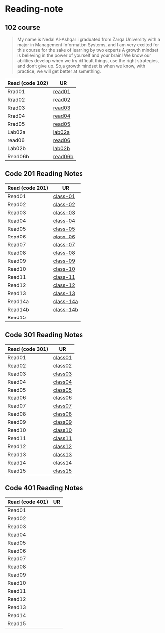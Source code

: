 # Reading-note

## 102 course

>My name is Nedal Al-Ashqar i graduated from Zarqa University with a major in Management Information Systems, and I am very excited for this course for the sake of learning by two experts A growth mindset is believing in the power of yourself and your brain! We know our abilities develop when we try difficult things, use the right strategies, and don’t give up. So,a growth mindset is when we know, with practice, we will get better at something.

| Read (code 102)| UR                                                                            |
| -------------- | ----------------------------------------------------------------------------- |
| Rrad01         | [read01](read01.md)                                                           |
| Rrad02         | [read02](read02.md)                                                           |
| Rrad03         | [read03](read03.md)                                                           |
| Rrad04         | [read04](read04.md)                                                           |
| Rrad05         | [read05](read05.md)                                                           |
| Lab02a         | [lab02a](lab02a.md)                                                           |
| read06         | [read06](read06.md)                                                           |
| Lab02b         | [lab02b](lab02b.md)                                                           |
| Read06b        | [read06b](read06b.md)                                                         |

## Code 201 Reading Notes

| Read (code 201)| UR                                                                            |
| -------------- | ----------------------------------------------------------------------------- |
|Read01          |[class-01](class01.md)                                                         |
|Read02          |[class-02](class02.md)                                                         |
|Read03          |[class-03](class03.md)                                                         |
|Read04          |[class-04](class04.md)                                                         |
|Read05          |[class-05](class05.md)                                                         |
|Read06          |[class-06](class06.md)                                                         |
|Read07          |[class-07](class07.md)                                                         |
|Read08          |[class-08](class08.md)                                                         |
|Read09          |[class-09](class09.md)                                                         |
|Read10          |[class-10](class10.md)                                                         |
|Read11          |[class-11](class11.md)                                                         |
|Read12          |[class-12](class12.md)                                                         |
|Read13          |[class-13](class13.md)                                                         |
|Read14a         |[class-14a](class14a.md)                                                       |
|Read14b         |[class-14b](class14b.md)                                                       |
|Read15          |                                                                               |





## Code 301 Reading Notes

| Read (code 301)| UR                                                                            |
| -------------- | ----------------------------------------------------------------------------- |
|Read01          |[class01](301/class01.md)                                                      |
|Read02          |[class02](301/class02.md)                                                      |
|Read03          |[class03](301/class03.md)                                                      |
|Read04          |[class04](301/class04.md)                                                      |
|Read05          |[class05](301/class05.md)                                                      |
|Read06          |[class06](301/class06.md)                                                      |
|Read07          |[class07](301/class07.md)                                                      |
|Read08          |[class08](301/class08.md)                                                      |
|Read09          |[class09](301/class09.md)                                                      |
|Read10          |[class10](301/class10.md)                                                      |
|Read11          |[class11](301/class11.md)                                                      |
|Read12          |[class12](301/class12.md)                                                      |
|Read13          |[class13](301/class13.md)                                                      |
|Read14          |[class14](301/class14.md)                                                      |
|Read15          |[class15](301/class15.md)                                                      |



## Code 401 Reading Notes

| Read (code 401)| UR                                                                            |
| -------------- | ----------------------------------------------------------------------------- |
|Read01          |                                                                               |
|Read02          |                                                                               |
|Read03          |                                                                               |
|Read04          |                                                                               |
|Read05          |                                                                               |
|Read06          |                                                                               |
|Read07          |                                                                               |
|Read08          |                                                                               |
|Read09          |                                                                               |
|Read10          |                                                                               |
|Read11          |                                                                               |
|Read12          |                                                                               |
|Read13          |                                                                               |
|Read14          |                                                                               |
|Read15          |                                                                               |